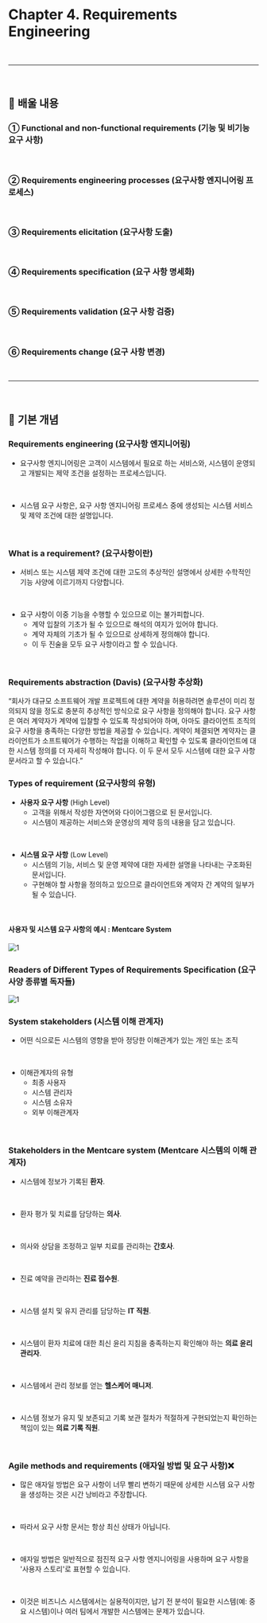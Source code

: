 # Chapter 4. Requirements Engineering
<br>

---
<br>

## 🍏 배울 내용
### ① Functional and non-functional requirements (기능 및 비기능 요구 사항)
<br>

### ② Requirements engineering processes (요구사항 엔지니어링 프로세스)
<br>

### ③ Requirements elicitation (요구사항 도출)
<br>

### ④ Requirements specification (요구 사항 명세화)
<br>

### ⑤ Requirements validation (요구 사항 검증)
<br>

### ⑥ Requirements change (요구 사항 변경)
<br>

---
<br>

## 🍏 기본 개념

### Requirements engineering (요구사항 엔지니어링)
- 요구사항 엔지니어링은 고객이 시스템에서 필요로 하는 서비스와, 시스템이 운영되고 개발되는 제약 조건을 설정하는 프로세스입니다.
<br>

- 시스템 요구 사항은, 요구 사항 엔지니어링 프로세스 중에 생성되는 시스템 서비스 및 제약 조건에 대한 설명입니다.
<br>

### What is a requirement? (요구사항이란)
- 서비스 또는 시스템 제약 조건에 대한 고도의 추상적인 설명에서 상세한 수학적인 기능 사양에 이르기까지 다양합니다.
<br>

- 요구 사항이 이중 기능을 수행할 수 있으므로 이는 불가피합니다.
  - 계약 입찰의 기초가 될 수 있으므로 해석의 여지가 있어야 합니다.
  - 계약 자체의 기초가 될 수 있으므로 상세하게 정의해야 합니다.
  - 이 두 진술을 모두 요구 사항이라고 할 수 있습니다.
<br>


### Requirements abstraction (Davis) (요구사항 추상화)
“회사가 대규모 소프트웨어 개발 프로젝트에 대한 계약을 허용하려면 솔루션이 미리 정의되지 않을 정도로 충분히 추상적인 방식으로 요구 사항을 정의해야 합니다. 요구 사항은 여러 계약자가 계약에 입찰할 수 있도록 작성되어야 하며, 아마도 클라이언트 조직의 요구 사항을 충족하는 다양한 방법을 제공할 수 있습니다. 계약이 체결되면 계약자는 클라이언트가 소프트웨어가 수행하는 작업을 이해하고 확인할 수 있도록 클라이언트에 대한 시스템 정의를 더 자세히 작성해야 합니다. 이 두 문서 모두 시스템에 대한 요구 사항 문서라고 할 수 있습니다.”
<br>


### Types of requirement (요구사항의 유형) 
- **사용자 요구 사항** (High Level)
  - 고객을 위해서 작성한 자연어와 다이어그램으로 된 문서입니다. 
  - 시스템이 제공하는 서비스와 운영상의 제약 등의 내용을 담고 있습니다.
<br>

- **시스템 요구 사항** (Low Level)
  - 시스템의 기능, 서비스 및 운영 제약에 대한 자세한 설명을 나타내는 구조화된 문서입니다. 
  - 구현해야 할 사항을 정의하고 있으므로 클라이언트와 계약자 간 계약의 일부가 될 수 있습니다.
<br>

#### 사용자 및 시스템 요구 사항의 예시 : Mentcare System
![1](https://i.imgur.com/YldB5fq.png)
<br>

### Readers of Different Types of Requirements Specification (요구사양 종류별 독자들)
![1](https://i.imgur.com/PKkIwnk.png)
<br>

### System stakeholders (시스템 이해 관계자) 
- 어떤 식으로든 시스템의 영향을 받아 정당한 이해관계가 있는 개인 또는 조직
<br>

- 이해관계자의 유형
  - 최종 사용자
  - 시스템 관리자
  - 시스템 소유자
  - 외부 이해관계자
<br>

### Stakeholders in the Mentcare system (Mentcare 시스템의 이해 관계자)
- 시스템에 정보가 기록된 **환자**.
<br>

- 환자 평가 및 치료를 담당하는 **의사**.
<br>

- 의사와 상담을 조정하고 일부 치료를 관리하는 **간호사**.
<br>

- 진료 예약을 관리하는 **진료 접수원**.
<br>

- 시스템 설치 및 유지 관리를 담당하는 **IT 직원**.
<br>

- 시스템이 환자 치료에 대한 최신 윤리 지침을 충족하는지 확인해야 하는 **의료 윤리 관리자**.
<br>

- 시스템에서 관리 정보를 얻는 **헬스케어 매니저**.
<br>

- 시스템 정보가 유지 및 보존되고 기록 보관 절차가 적절하게 구현되었는지 확인하는 책임이 있는 **의료 기록 직원**.
<br>

### Agile methods and requirements (애자일 방법 및 요구 사항)❌
- 많은 애자일 방법은 요구 사항이 너무 빨리 변하기 때문에 상세한 시스템 요구 사항을 생성하는 것은 시간 낭비라고 주장합니다.
<br>

- 따라서 요구 사항 문서는 항상 최신 상태가 아닙니다.
<br>

- 애자일 방법은 일반적으로 점진적 요구 사항 엔지니어링을 사용하며 요구 사항을 '사용자 스토리'로 표현할 수 있습니다.
<br>

- 이것은 비즈니스 시스템에서는 실용적이지만, 납기 전 분석이 필요한 시스템(예: 중요 시스템)이나 여러 팀에서 개발한 시스템에는 문제가 있습니다.
<br>
